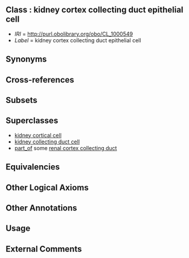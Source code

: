 
## Class : kidney cortex collecting duct epithelial cell

 * *IRI* = http://purl.obolibrary.org/obo/CL_1000549
 * *Label* = kidney cortex collecting duct epithelial cell

## Synonyms


## Cross-references


## Subsets


## Superclasses

 * [kidney cortical cell](../../CL/81/CL_0002681.md)
 * [kidney collecting duct cell](../../CL/25/CL_1001225.md)
 * [part_of](../../BFO/50/BFO_0000050.md) some [renal cortex collecting duct](../../UBERON/67/UBERON_0005267.md)

## Equivalencies


## Other Logical Axioms


## Other Annotations


## Usage


## External Comments

